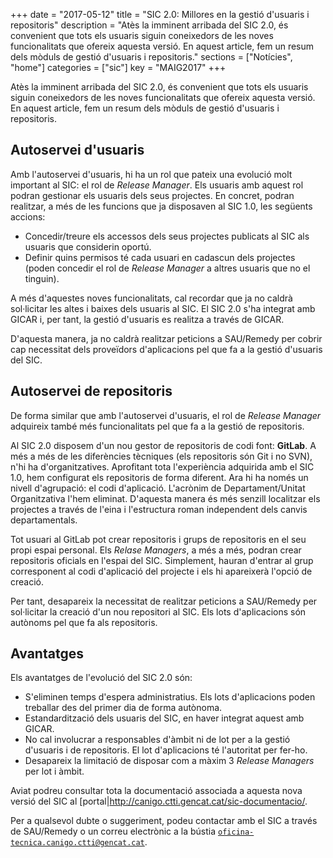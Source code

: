 +++
date        = "2017-05-12"
title       = "SIC 2.0: Millores en la gestió d'usuaris i repositoris"
description = "Atès la imminent arribada del SIC 2.0, és convenient que tots els usuaris siguin coneixedors de les noves funcionalitats que ofereix aquesta versió. En aquest article, fem un resum dels mòduls de gestió d'usuaris i repositoris."
sections    = ["Notícies", "home"]
categories  = ["sic"]
key         = "MAIG2017"
+++

Atès la imminent arribada del SIC 2.0, és convenient que tots els usuaris siguin coneixedors de les noves funcionalitats que ofereix aquesta versió. En aquest article, fem un resum dels mòduls de gestió d'usuaris i repositoris.

## Autoservei d'usuaris

Amb l'autoservei d'usuaris, hi ha un rol que pateix una evolució molt important al SIC: el rol de *Release Manager*. Els usuaris amb aquest rol podran gestionar els usuaris dels seus projectes. En concret, podran realitzar, a més de les funcions que ja disposaven al SIC 1.0, les següents accions:

* Concedir/treure els accessos dels seus projectes publicats al SIC als usuaris que considerin oportú.
* Definir quins permisos té cada usuari en cadascun dels projectes (poden concedir el rol de *Release Manager* a altres usuaris que no el tinguin).

A més d'aquestes noves funcionalitats, cal recordar que ja no caldrà sol·licitar les altes i baixes dels usuaris al SIC. El SIC 2.0 s'ha integrat amb GICAR i, per tant, la gestió d'usuaris es realitza a través de GICAR. 

D'aquesta manera, ja no caldrà realitzar peticions a SAU/Remedy per cobrir cap necessitat dels proveïdors d'aplicacions pel que fa a la gestió d'usuaris del SIC.

## Autoservei de repositoris

De forma similar que amb l'autoservei d'usuaris, el rol de *Release Manager* adquireix també més funcionalitats pel que fa a la gestió de repositoris.

Al SIC 2.0 disposem d'un nou gestor de repositoris de codi font: **GitLab**. A més a més de les diferències tècniques (els repositoris són Git i no SVN), n'hi ha d'organitzatives. Aprofitant tota l'experiència adquirida amb el SIC 1.0, hem configurat els repositoris de forma diferent. Ara hi ha només un nivell d'agrupació: el codi d'aplicació. L'acrònim de Departament/Unitat Organitzativa l'hem eliminat. D'aquesta manera és més senzill localitzar els projectes a través de l'eina i l'estructura roman independent dels canvis departamentals.

Tot usuari al GitLab pot crear repositoris i grups de repositoris en el seu propi espai personal. Els *Relase Managers*, a més a més, podran crear repositoris oficials en l'espai del SIC. Simplement, hauran d'entrar al grup corresponent al codi d'aplicació del projecte i els hi apareixerà l'opció de creació.

Per tant, desapareix la necessitat de realitzar peticions a SAU/Remedy per sol·licitar la creació d'un nou repositori al SIC. Els lots d'aplicacions són autònoms pel que fa als repositoris.

## Avantatges

Els avantatges de l'evolució del SIC 2.0 són:

* S'eliminen temps d'espera administratius. Els lots d'aplicacions poden treballar des del primer dia de forma autònoma.
* Estandardització dels usuaris del SIC, en haver integrat aquest amb GICAR.
* No cal involucrar a responsables d'àmbit ni de lot per a la gestió d'usuaris i de repositoris. El lot d'aplicacions té l'autoritat per fer-ho.
* Desapareix la limitació de disposar com a màxim 3 *Release Managers* per lot i àmbit.

Aviat podreu consultar tota la documentació associada a aquesta nova versió del SIC al [portal|http://canigo.ctti.gencat.cat/sic-documentacio/.

Per a qualsevol dubte o suggeriment, podeu contactar amb el SIC a través de SAU/Remedy o un correu electrònic a la bústia [`oficina-tecnica.canigo.ctti@gencat.cat`](mailto:oficina-tecnica.canigo.ctti@gencat.cat).
